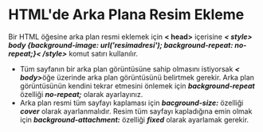 <h1> HTML'de Arka Plana Resim Ekleme </h1>
Bir HTML öğesine arka plan resmi eklemek için <b>< head></b> içerisine <b><i>< style> body {background-image: url('resimadresi'); background-repeat: no-repeat;}< /style></i></b> komut satırı kullanılır.<br>
<ul>
<li>Tüm sayfanın bir arka plan görüntüsüne sahip olmasını istiyorsak <b><i>< body></i></b>öğe üzerinde arka plan görüntüsünü belirtmek gerekir. Arka plan görüntüsünün kendini tekrar etmesini önlemek için <b><i>background-repeat</i></b> özelliği <b><i>no-repeat;</i></b> olarak ayarlayınız.</li>
<li>Arka plan resmi tüm sayfayı kaplaması için <b><i>bacground-size:</i></b> özelliği <b><i>cover</i></b> olarak ayarlanmalıdır. Resim tüm sayfayı kapladığına emin olmak için <b><i>background-attachment:</i></b> özelliği <b><i>fixed</i></b> olarak ayarlamak gerekir.</li>
</ul>
